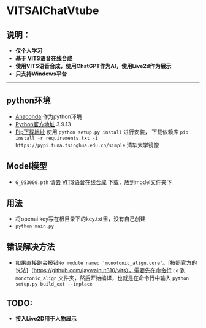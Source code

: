 # VITSAIChatVtube
## 说明：
+ **仅个人学习**
+ **基于 [VITS语音在线合成](https://huggingface.co/spaces/sayashi/vits-uma-genshin-honkai)**
+ **使用VITS语音合成，使用ChatGPT作为AI，使用Live2d作为展示**
+ **只支持Windows平台**
- - -
## python环境
+ [Anaconda](https://www.anaconda.com/) 作为python环境
+ [Python官方地址](https://www.python.org/) 3.9.13
+ [Pip下载地址](https://pypi.python.org/pypi/pip#downloads) 使用 `python setup.py install` 进行安装， 下载依赖库 `pip install -r requirements.txt -i https://pypi.tuna.tsinghua.edu.cn/simple` 清华大学镜像
## Model模型
+ `G_953000.pth` 请去 [VITS语音在线合成](https://huggingface.co/spaces/sayashi/vits-uma-genshin-honkai) 下载，放到model文件夹下
## 用法
+ 将openai key写在根目录下的key.txt里，没有自己创建
+ `python main.py`
## 错误解决方法
+ 如果直接跑会报错`No module named 'monotonic_align.core'`。[按照官方的说法]（https://github.com/jaywalnut310/vits），需要先在命令行 `cd` 到 `monotonic_align` 文件夹，然后开始编译，也就是在命令行中输入 `python setup.py build_ext --inplace`

## TODO:
+ **接入Live2D用于人物展示**